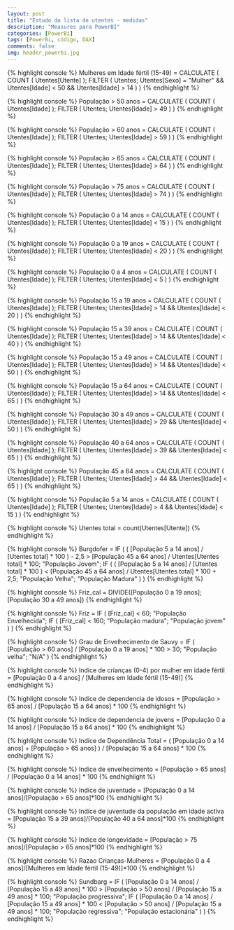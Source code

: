 ```yaml
---
layout: post
title: "Estudo da lista de utentes - medidas"
description: "Measures para PowerBI"
categories: [PowerBi]
tags: [PowerBi, código, DAX]
comments: false
img: header_powerbi.jpg
---
```

{% highlight console %}
Mulheres em Idade fértil (15-49) = 
CALCULATE (
    COUNT ( Utentes[Utente] );
    FILTER (
        Utentes;
        Utentes[Sexo] = "Mulher"
            && Utentes[Idade] < 50
            && Utentes[Idade] > 14
    )
)
{% endhighlight %}

{% highlight console %}
População > 50 anos = 
CALCULATE (
    COUNT ( Utentes[Idade] );
    FILTER (
        Utentes;
        Utentes[Idade] > 49
    )
)
{% endhighlight %}

{% highlight console %}
População > 60 anos = 
CALCULATE (
    COUNT ( Utentes[Idade] );
    FILTER (
        Utentes;
        Utentes[Idade] > 59
    )
)
{% endhighlight %}

{% highlight console %}
População > 65 anos = 
CALCULATE (
    COUNT ( Utentes[Idade] );
    FILTER (
        Utentes;
        Utentes[Idade] > 64
    )
)
{% endhighlight %}

{% highlight console %}
População > 75 anos = 
CALCULATE (
    COUNT ( Utentes[Idade] );
    FILTER (
        Utentes;
        Utentes[Idade] > 74
    )
)
{% endhighlight %}

{% highlight console %}
População 0 a 14 anos = 
CALCULATE (
    COUNT ( Utentes[Idade] );
    FILTER (
        Utentes;
             Utentes[Idade] < 15
    )
)
{% endhighlight %}

{% highlight console %}
População 0 a 19 anos = 
CALCULATE (
    COUNT ( Utentes[Idade] );
    FILTER (
        Utentes;
             Utentes[Idade] < 20
    )
)
{% endhighlight %}

{% highlight console %}
População 0 a 4 anos = 
CALCULATE (
    COUNT ( Utentes[Idade] );
    FILTER (
        Utentes;
             Utentes[Idade] < 5
    )
)
{% endhighlight %}

{% highlight console %}
População 15 a 19 anos = 
CALCULATE (
    COUNT ( Utentes[Idade] );
    FILTER (
        Utentes;
        Utentes[Idade] > 14
            && Utentes[Idade] < 20
    )
)
{% endhighlight %}

{% highlight console %}
População 15 a 39 anos = 
CALCULATE (
    COUNT ( Utentes[Idade] );
    FILTER (
        Utentes;
        Utentes[Idade] > 14
            && Utentes[Idade] < 40
    )
)
{% endhighlight %}

{% highlight console %}
População 15 a 49 anos = 
CALCULATE (
    COUNT ( Utentes[Idade] );
    FILTER (
        Utentes;
        Utentes[Idade] > 14
            && Utentes[Idade] < 50
    )
)
{% endhighlight %}

{% highlight console %}
População 15 a 64 anos = 
CALCULATE (
    COUNT ( Utentes[Idade] );
    FILTER (
        Utentes;
        Utentes[Idade] > 14
            && Utentes[Idade] < 65
    )
)
{% endhighlight %}

{% highlight console %}
População 30 a 49 anos = 
CALCULATE (
    COUNT ( Utentes[Idade] );
    FILTER (
        Utentes;
        Utentes[Idade] > 29
            && Utentes[Idade] < 50
    )
)
{% endhighlight %}

{% highlight console %}
População 40 a 64 anos = 
CALCULATE (
    COUNT ( Utentes[Idade] );
    FILTER (
        Utentes;
        Utentes[Idade] > 39
            && Utentes[Idade] < 65
    )
)
{% endhighlight %}

{% highlight console %}
População 45 a 64 anos = 
CALCULATE (
    COUNT ( Utentes[Idade] );
    FILTER (
        Utentes;
        Utentes[Idade] > 44
            && Utentes[Idade] < 65
    )
)
{% endhighlight %}

{% highlight console %}
População 5 a 14 anos = 
CALCULATE (
    COUNT ( Utentes[Idade] );
    FILTER (
        Utentes;
        Utentes[Idade] > 4
            && Utentes[Idade] < 15
    )
)
{% endhighlight %}

{% highlight console %}
Utentes total = count(Utentes[Utente])
{% endhighlight %}

{% highlight console %}
Burgdofer = 
IF (
    ( [População 5 a 14 anos] / [Utentes total] * 100 ) - 2,5
        > [População 45 a 64 anos] / Utentes[Utentes total] * 100;
    "População Jovem";
    IF (
        ( [População 5 a 14 anos] / [Utentes total] * 100 )
            < [População 45 a 64 anos] / Utentes[Utentes total]
            * 100 + 2,5;
        "População Velha";
        "População Madura"
    )
)
{% endhighlight %}

{% highlight console %}
Friz_cal = DIVIDE([População 0 a 19 anos];[População 30 a 49 anos])
{% endhighlight %}

{% highlight console %}
Friz = 
IF (
    [Friz_cal] < 60;
    "População Envelhecida";
    IF ( [Friz_cal] < 160; "População madura"; "População jovem" )
)
{% endhighlight %}

{% highlight console %}
Grau de Envelhecimento de Sauvy = 
IF (
    [População > 60 anos] / [População 0 a 19 anos]
        * 100
        > 30;
    "População velha";
    "N/A"
)
{% endhighlight %}

{% highlight console %}
Indice de crianças (0-4) por mulher em idade fértil = 
[População 0 a 4 anos] / [Mulheres em Idade fértil (15-49)]
{% endhighlight %}

{% highlight console %}
Indice de dependencia de idosos = 
[População > 65 anos] / [População 15 a 64 anos]
    * 100
{% endhighlight %}

{% highlight console %}
Indice de dependencia de jovens = 
[População 0 a 14 anos] / [População 15 a 64 anos]
    * 100
{% endhighlight %}

{% highlight console %}
Indice de Dependência Total = 
 ( [População 0 a 14 anos] + [População > 65 anos] )
    / [População 15 a 64 anos]
    * 100
{% endhighlight %}

{% highlight console %}
Indice de envelhecimento = 
[População > 65 anos] / [População 0 a 14 anos]
    * 100
{% endhighlight %}

{% highlight console %}
Indice de juventude = [População 0 a 14 anos]/[População > 65 anos]*100
{% endhighlight %}

{% highlight console %}
Indice de juventude da população em idade activa = [População 15 a 39 anos]/[População 40 a 64 anos]*100
{% endhighlight %}

{% highlight console %}
Indice de longevidade = [População > 75 anos]/[População > 65 anos]*100
{% endhighlight %}

{% highlight console %}
Razao Crianças-Mulheres = [População 0 a 4 anos]/[Mulheres em Idade fértil (15-49)]*100
{% endhighlight %}

{% highlight console %}
Sundbarg = 
IF (
    [População 0 a 14 anos] / [População 15 a 49 anos]
        * 100
        > [População > 50 anos] / [População 15 a 49 anos]
        * 100;
    "População progressiva";
    IF (
        [População 0 a 14 anos] / [População 15 a 49 anos]
            * 100
            < [População > 50 anos] / [População 15 a 49 anos]
            * 100;
        "População regressiva";
        "População estacionária"
    )
)
{% endhighlight %}
